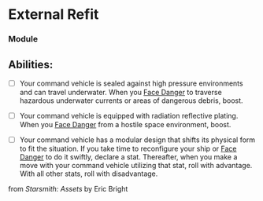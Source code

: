 # External Refit
### Module


## Abilities:


- [ ] Your command vehicle is sealed against high pressure environments and can travel underwater. When you [Face Danger](5_Moves/Adventure/Face_Danger.md) to traverse hazardous underwater currents or areas of dangerous debris, boost.

- [ ] Your command vehicle is equipped with radiation reflective plating. When you [Face Danger](5_Moves/Adventure/Face_Danger.md) from a hostile space environment, boost.

- [ ] Your command vehicle has a modular design that shifts its physical form to fit the situation. If you take time to reconfigure your ship or [Face Danger](5_Moves/Adventure/Face_Danger.md) to do it swiftly, declare a stat. Thereafter, when you make a move with your command vehicle utilizing that stat, roll with advantage. With all other stats, roll with disadvantage.



from *Starsmith: Assets* by Eric Bright